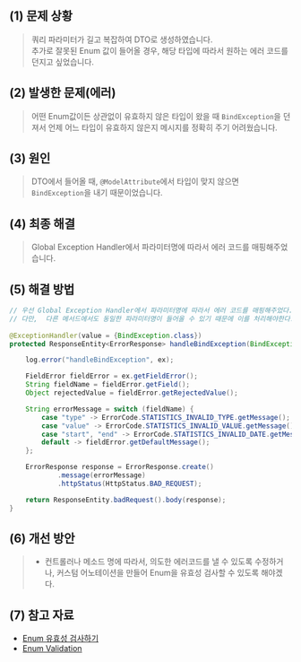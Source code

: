## (1) 문제 상황
> 쿼리 파라미터가 길고 복잡하여 DTO로 생성하였습니다.  
추가로 잘못된 Enum 값이 들어올 경우, 해당 타입에 따라서 원하는 에러 코드를 던지고 싶었습니다.

## (2) 발생한 문제(에러)
> 어떤 Enum값이든 상관없이 유효하지 않은 타입이 왔을 때 `BindException`을 던져서 언제 어느 타입이 유효하지 않은지 메시지를 정확히 주기 어려웠습니다.

## (3) 원인
> DTO에서 들어올 때, `@ModelAttribute`에서 타입이 맞지 않으면 `BindException`을 내기 때문이었습니다.

## (4) 최종 해결
> Global Exception Handler에서 파라미터명에 따라서 에러 코드를 매핑해주었습니다.  

## (5) 해결 방법

```java
// 우선 Global Exception Handler에서 파라미터명에 따라서 에러 코드를 매핑해주었다.
// 다만,  다른 메서드에서도 동일한 파라미터명이 들어올 수 있기 때문에 이를 처리해야한다.
  
@ExceptionHandler(value = {BindException.class})
protected ResponseEntity<ErrorResponse> handleBindException(BindException ex, HandlerMethod handlerMethod) {

    log.error("handleBindException", ex);

    FieldError fieldError = ex.getFieldError();
    String fieldName = fieldError.getField();
    Object rejectedValue = fieldError.getRejectedValue();

    String errorMessage = switch (fieldName) {
        case "type" -> ErrorCode.STATISTICS_INVALID_TYPE.getMessage();
        case "value" -> ErrorCode.STATISTICS_INVALID_VALUE.getMessage();
        case "start", "end" -> ErrorCode.STATISTICS_INVALID_DATE.getMessage();
        default -> fieldError.getDefaultMessage();
    };

    ErrorResponse response = ErrorResponse.create()
            .message(errorMessage)
            .httpStatus(HttpStatus.BAD_REQUEST);

    return ResponseEntity.badRequest().body(response);
}
```
## (6) 개선 방안
> - 컨트롤러나 메소드 명에 따라서, 의도한 에러코드를 낼 수 있도록 수정하거나,
커스텀 어노테이션을 만들어 Enum을 유효성 검사할 수 있도록 해야겠다.

## (7) 참고 자료
- [Enum 유효성 검사하기](https://cchoimin.tistory.com/entry/Enum-유효성-검사하기)
- [Enum Validation](https://tommykim.tistory.com/20)
